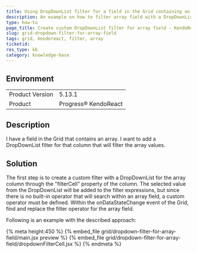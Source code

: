 ```yaml
---
title: Using DropDownList filter for a field in the Grid containing an array.
description: An example on how to filter array field with a DropDownList custom filter.
type: how-to
page_title: Create custom DropDownList filter for array field - KendoReact Grid
slug: grid-dropdown-filter-for-array-field
tags: grid, kendoreact, filter, array
ticketid: 
res_type: kb
category: knowledge-base
---
```


## Environment

<table>
	<tbody>
		<tr>
			<td>Product Version</td>
			<td>5.13.1</td>
		</tr>
		<tr>
			<td>Product</td>
			<td>Progress® KendoReact</td>
		</tr>
	</tbody>
</table>


## Description

I have a field in the Grid that contains an array. I want to add a DropDownList filter for that column that will filter the array values.

## Solution

The first step is to create a custom filter with a DropDownList for the array column through the "filterCell" property of the column. The selected value from the DropDownList will be added to the filter expressions, but since there is no built-in operator that will search within an array field, a custom operator must be defined. Within the onDataStateChange event of the Grid, find and replace the filter operator for the array field.

Following is an example with the described approach:

{% meta height:450 %}
{% embed_file grid/dropdown-filter-for-array-field/main.jsx preview %}
{% embed_file grid/dropdown-filter-for-array-field/dropdownFilterCell.jsx %}
{% endmeta %}